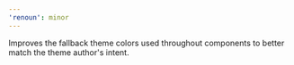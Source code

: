 ```yaml
---
'renoun': minor
---
```


Improves the fallback theme colors used throughout components to better match the theme author's intent.
